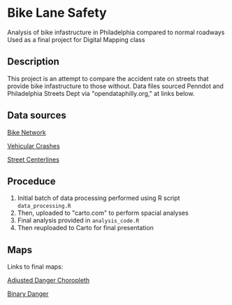 # Bike Lane Safety
Analysis of bike infastructure in Philadelphia compared to normal roadways
Used as a final project for Digital Mapping class

## Description
This project is an attempt to compare the accident rate on streets that provide bike infastructure to those without.
Data files sourced Penndot and Philadelphia Streets Dept via "opendataphilly.org," at links below.

## Data sources
[Bike Network](https://www.opendataphilly.org/dataset/bike-network)

[Vehicular Crashes](https://www.opendataphilly.org/dataset/vehicular-crash-data)

[Street Centerlines](https://www.opendataphilly.org/dataset/street-centerlines)

## Proceduce
1. Initial batch of data processing performed using R script `data_processing.R`
2. Then, uploaded to  "carto.com" to perform spacial analyses
3. Final analysis provided in `analysis_code.R`
4. Then reuploaded to Carto for final presentation

## Maps
Links to final maps:

[Adjusted Danger Choropleth](https://gallaghercurtis.carto.com/builder/6ea14a5a-c1f6-40d7-abe5-a7813f902528/embed)

[Binary Danger](https://gallaghercurtis.carto.com/builder/1c6e5d39-7d56-4ac5-9165-b8c039d1cb6d/embed)

